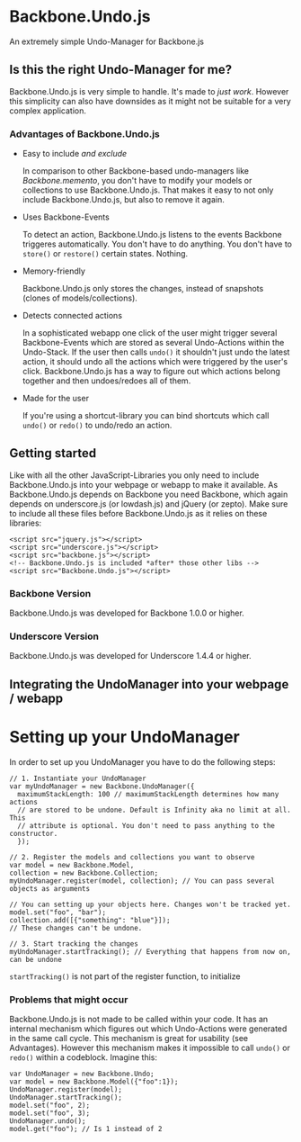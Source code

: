 Backbone.Undo.js
================

An extremely simple Undo-Manager for Backbone.js

## Is this the right Undo-Manager for me?

Backbone.Undo.js is very simple to handle. It's made to *just work*. However this simplicity can also have downsides as it might not be suitable for a very complex application.

### Advantages of Backbone.Undo.js

*   Easy to include *and exclude*

    In comparison to other Backbone-based undo-managers like *Backbone.memento*, you don't have to modify your models or collections to use Backbone.Undo.js. That makes it easy to not only include Backbone.Undo.js, but also to remove it again.
    
*   Uses Backbone-Events

    To detect an action, Backbone.Undo.js listens to the events Backbone triggeres automatically. You don't have to do anything. You don't have to `store()` or `restore()` certain states. Nothing.

*   Memory-friendly

    Backbone.Undo.js only stores the changes, instead of snapshots (clones of models/collections).

*   Detects connected actions
   
    In a sophisticated webapp one click of the user might trigger several Backbone-Events which are stored as several Undo-Actions within the Undo-Stack. If the user then calls `undo()` it shouldn't just undo the latest action, it should undo all the actions which were triggered by the user's click. Backbone.Undo.js has a way to figure out which actions belong together and then undoes/redoes all of them.

*   Made for the user

    If you're using a shortcut-library you can bind shortcuts which call `undo()` or `redo()` to undo/redo an action.
    
## Getting started

Like with all the other JavaScript-Libraries you only need to include Backbone.Undo.js into your webpage or webapp to make it available.
As Backbone.Undo.js depends on Backbone you need Backbone, which again depends on underscore.js (or lowdash.js) and jQuery (or zepto). Make sure to include all these files before Backbone.Undo.js as it relies on these libraries:
  
    <script src="jquery.js"></script>
    <script src="underscore.js"></script>
    <script src="backbone.js"></script>
    <!-- Backbone.Undo.js is included *after* those other libs -->
    <script src="Backbone.Undo.js"></script>


### Backbone Version

Backbone.Undo.js was developed for Backbone 1.0.0 or higher.

### Underscore Version

Backbone.Undo.js was developed for Underscore 1.4.4 or higher.

## Integrating the UndoManager into your webpage / webapp

# Setting up your UndoManager

In order to set up you UndoManager you have to do the following steps:

    // 1. Instantiate your UndoManager
    var myUndoManager = new Backbone.UndoManager({
      maximumStackLength: 100 // maximumStackLength determines how many actions
      // are stored to be undone. Default is Infinity aka no limit at all. This
      // attribute is optional. You don't need to pass anything to the constructor.
      });
      
    // 2. Register the models and collections you want to observe
    var model = new Backbone.Model,
    collection = new Backbone.Collection;
    myUndoManager.register(model, collection); // You can pass several objects as arguments
    
    // You can setting up your objects here. Changes won't be tracked yet.
    model.set("foo", "bar");
    collection.add([{"something": "blue"}]);
    // These changes can't be undone.
    
    // 3. Start tracking the changes
    myUndoManager.startTracking(); // Everything that happens from now on, can be undone
    
`startTracking()` is not part of the register function, to initialize

### Problems that might occur

Backbone.Undo.js is not made to be called within your code. It has an internal mechanism which figures out which Undo-Actions were generated in the same call cycle. 
This mechanism is great for usability (see Advantages). However this mechanism makes it impossible to call `undo()` or `redo()` within a codeblock. Imagine this:
    
    var UndoManager = new Backbone.Undo;
    var model = new Backbone.Model({"foo":1});
    UndoManager.register(model);
    UndoManager.startTracking();
    model.set("foo", 2);
    model.set("foo", 3);
    UndoManager.undo();
    model.get("foo"); // Is 1 instead of 2
